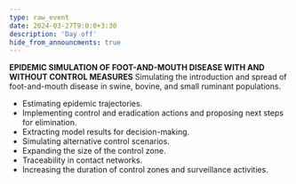 ```yaml
---
type: raw_event
date: 2024-03-27T9:0:0+3:30
description: 'Day off'
hide_from_announcments: true
---
```

**EPIDEMIC SIMULATION OF FOOT-AND-MOUTH DISEASE WITH AND WITHOUT CONTROL MEASURES**
Simulating the introduction and spread of foot-and-mouth disease in swine, bovine, and small ruminant populations.
- Estimating epidemic trajectories.
- Implementing control and eradication actions and proposing next steps for elimination.
- Extracting model results for decision-making.
- Simulating alternative control scenarios.
- Expanding the size of the control zone.
- Traceability in contact networks.
- Increasing the duration of control zones and surveillance activities.
